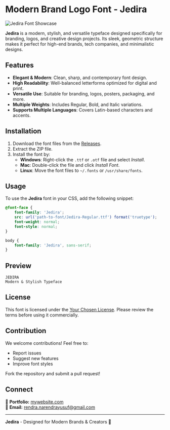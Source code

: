 # Modern Brand Logo Font - Jedira

![Jedira Font Showcase](https://your-image-link.com)

**Jedira** is a modern, stylish, and versatile typeface designed specifically for branding, logos, and creative design projects. Its sleek, geometric structure makes it perfect for high-end brands, tech companies, and minimalistic designs.

## Features
- **Elegant & Modern**: Clean, sharp, and contemporary font design.
- **High Readability**: Well-balanced letterforms optimized for digital and print.
- **Versatile Use**: Suitable for branding, logos, posters, packaging, and more.
- **Multiple Weights**: Includes Regular, Bold, and Italic variations.
- **Supports Multiple Languages**: Covers Latin-based characters and accents.

## Installation
1. Download the font files from the [Releases](https://github.com/NarendraYSF/Modern-Brand-Logo-Font-Jedira/releases).
2. Extract the ZIP file.
3. Install the font by:
   - **Windows**: Right-click the `.ttf` or `.otf` file and select *Install*.
   - **Mac**: Double-click the file and click *Install Font*.
   - **Linux**: Move the font files to `~/.fonts` or `/usr/share/fonts`.

## Usage
To use the **Jedira** font in your CSS, add the following snippet:
```css
@font-face {
    font-family: 'Jedira';
    src: url('path-to-font/Jedira-Regular.ttf') format('truetype');
    font-weight: normal;
    font-style: normal;
}

body {
    font-family: 'Jedira', sans-serif;
}
```

## Preview
```plaintext
JEDIRA
Modern & Stylish Typeface
```

## License
This font is licensed under the [Your Chosen License](LICENSE). Please review the terms before using it commercially.

## Contribution
We welcome contributions! Feel free to:
- Report issues
- Suggest new features
- Improve font styles

Fork the repository and submit a pull request!

## Connect
🔗 **Portfolio:** [mywebsite.com](https://narendra-blog.netlify.app/)  
📩 **Email:** rendra.narendrayusuf@gmail.com

---
**Jedira** - Designed for Modern Brands & Creators 🚀
